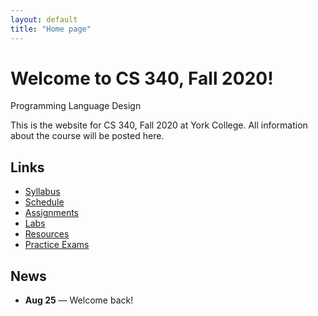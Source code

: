 ```yaml
---
layout: default
title: "Home page"
---
```


# Welcome to CS 340, Fall 2020!

<div id="subtitle">Programming Language Design</div>

This is the website for CS 340, Fall 2020 at York College.  All information about the course will be posted here.

## Links

* [Syllabus](syllabus.html)
* [Schedule](schedule.html)
* [Assignments](assign/index.html)
* [Labs](labs/index.html)
* [Resources](resources/index.html)
* [Practice Exams](practice/index.html)

## News
* **Aug 25** &mdash; Welcome back! 


<!--
* **Dec 11** &mdash; If you have completed the extra credit option for [Assignment 7](assign/assign07.html) and you would like receive credit for it, send me an email today stating that (1) you did not discuss the extra credit with anyone, and (2) you did not give or receive any help concerning the extra credit.
* **Dec 4** &mdash; Final exam times are:
    * Section 101: Saturday, Dec 15th, 8:00 AM - 10:00 AM
    * Section 102: Thursday, Dec 13th, 10:15 AM - 12:15 PM
* **Nov 13** &mdash; [Assignment 7](assign/assign07.html) has been posted, due Tuesday, Dec 11th.
* **Nov 10** &mdash; [Assignment 6](assign/assign06.html) has been posted, due Tuesday, Dec 4th.
* **Nov 6** &mdash; For Exam 2 on Thursday, you may bring one page (single-sided) of hand-written notes.
* **Oct 30** &mdash; [Assignment 5](assign/assign05.html) has been posted, due Tuesday, Nov 20th.
* **Oct 30** &mdash; The [Schedule](schedule.html) has been updated.
* **Oct 11** &mdash; The due dates for the milestones of [Assignment 4.5](assign/assign04_5.html) have each been moved back 2 days.
* **Oct 11** &mdash; The due date for [Assignment 4](assign/assign04.html) has been moved to Wednesday, Oct 17th.
* **Oct 6** &mdash; The [Schedule](schedule.html), [Labs](labs/index.html), and [Assignments](assign/index.html) pages have been updated.  [Assignment 4.5](assign/index.html) has been posted: see the assignment description for milestone due dates.
* **Oct 3** &mdash; [Lecture 11](lectures/lecture11.html) and [Lab 9](labs/lab09.html) have been posted.  Also, [Assignment 4](assign/assign04.html) has been updated.
* **Sep 28** &mdash; A preliminary but reasonably complete [Assignment 4](assign/assign04.html) is posted, tentatively due on Friday, Oct 12th.  Also, [Lecture 10](lectures/lecture10.html) has been posted, and the [Schedule](schedule.html) has been updated.
* **Sep 11** &mdash; [Assignment 3](assign/assign03.html) is due on Tuesday, Sept 25th. Also note: I have updated my office hours in the [syllabus](syllabus.html).
* **Aug 29** &mdash; Welcome back!  [Assignment 1](assign/assign01.html) is due Friday, Sept 7th by 11:59 PM, and [Assignment 2](assign/assign02.html) is due Monday, Sept 17th by 11:59 PM.
-->